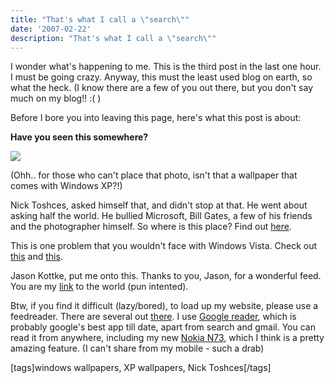 ```yaml
---
title: "That's what I call a \"search\""
date: '2007-02-22'
description: "That's what I call a \"search\""
---
```


I wonder what's happening to me. This is the third post in the last one hour. I must be going crazy. Anyway, this must the least used blog on earth, so what the heck. (I know there are a few of you out there, but you don't say much on my blog!! :( )

Before I bore you into leaving this page, here's what this post is about:

**Have you seen this somewhere?**

[![](/images/wear01_autumn0702.jpg)][0] 

(Ohh.. for those who can't place that photo, isn't that a wallpaper that comes with Windows XP?!)

Nick Toshces, asked himself that, and didn't stop at that. He went about asking half the world. He bullied Microsoft, Bill Gates, a few of his friends and the photographer himself. So where is this place? Find out [here][1].

This is one problem that you wouldn't face with Windows Vista. Check out [this][2] and [this][3].

Jason Kottke, put me onto this. Thanks to you, Jason, for a wonderful feed. You are my [link][4] to the world (pun intented).

Btw, if you find it difficult (lazy/bored), to load up my website, please use a feedreader. There are several out [there][5]. I use [Google reader][6], which is probably google's best app till date, apart from search and gmail. You can read it from anywhere, including my new [Nokia N73][7], which I think is a pretty amazing feature. (I can't share from my mobile - such a drab)

\[tags\]windows wallpapers, XP wallpapers, Nick Toshces\[/tags\]


[0]: http://shvelmur.com/images/wpress/ThatswhatIcallasearch_2C7/wear01_autumn07021.jpg
[1]: http://www.vanityfair.com/ontheweb/features/2007/02/autumn200702?printable=true¤tPage=all
[2]: http://blogs.msdn.com/oldnewthing/archive/2007/01/25/1529570.aspx
[3]: http://www.istartedsomething.com/20070126/finding-vista-wallpapers/
[4]: http://kottke.org
[5]: http://www.google.co.in/search?q=feed+readers&ie=utf-8&oe=utf-8&rls=org.mozilla:en-US:official&client=firefox-a
[6]: http://www.google.com/reader/view/
[7]: http://shvelmur.com/wpress/2007/02/15/new-phone-nokia-n73/